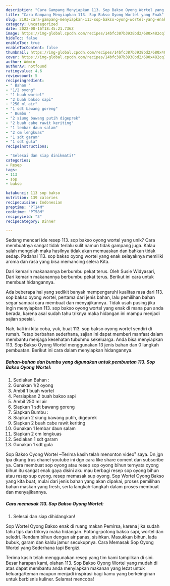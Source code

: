 ```yaml
---
description: "Cara Gampang Menyiapkan 113. Sop Bakso Oyong Wortel yang Enak"
title: "Cara Gampang Menyiapkan 113. Sop Bakso Oyong Wortel yang Enak"
slug: 2193-cara-gampang-menyiapkan-113-sop-bakso-oyong-wortel-yang-enak
category: Uncategorized
date: 2022-08-16T18:45:21.736Z
image: https://img-global.cpcdn.com/recipes/14bfc387b3938bd2/680x482cq70/113-sop-bakso-oyong-wortel-foto-resep-utama.jpg
hideToc: false
enableToc: true
enableTocContent: false
thumbnail: https://img-global.cpcdn.com/recipes/14bfc387b3938bd2/680x482cq70/113-sop-bakso-oyong-wortel-foto-resep-utama.jpg
cover: https://img-global.cpcdn.com/recipes/14bfc387b3938bd2/680x482cq70/113-sop-bakso-oyong-wortel-foto-resep-utama.jpg
author: Admin
authorAv: notfound
ratingvalue: 4.6
reviewcount: 5
recipeingredient:
- " Bahan "
- "1/2 oyong"
- "1 buah wortel"
- "2 buah bakso sapi"
- "250 ml air"
- "1 sdt bawang goreng"
- " Bumbu "
- "2 siung bawang putih digeprek"
- "2 buah cabe rawit keriting"
- "1 lembar daun salam"
- "2 cm lengkuas"
- "1 sdt garam"
- "1 sdt gula"
recipeinstructions:

- "Selesai dan siap dinikmati!"
categories:
- Resep
tags:
- 113
- sop
- bakso

katakunci: 113 sop bakso 
nutrition: 139 calories
recipecuisine: Indonesian
preptime: "PT14M"
cooktime: "PT58M"
recipeyield: "3"
recipecategory: Dinner

---
```





Sedang mencari ide resep 113. sop bakso oyong wortel yang unik? Cara membuatnya sangat tidak terlalu sulit namun tidak gampang juga. Kalau salah mengolah maka hasilnya tidak akan memuaskan dan bahkan tidak sedap. Padahal 113. sop bakso oyong wortel yang enak selayaknya memiliki aroma dan rasa yang bisa memancing selera Kita.





Dari kemarin makanannya berbumbu pekat terus. Oleh Susie Widyasari, Dari kemarin makanannya berbumbu pekat terus. Berikut ini cara untuk membuat hidangannya.

Ada beberapa hal yang sedikit banyak mempengaruhi kualitas rasa dari 113. sop bakso oyong wortel, pertama dari jenis bahan, lalu pemilihan bahan segar sampai cara membuat dan menyajikannya. Tidak usah pusing jika ingin menyiapkan 113. sop bakso oyong wortel yang enak di mana pun anda berada, karena asal sudah tahu triknya maka hidangan ini mampu menjadi sajian spesial.






Nah, kali ini kita coba, yuk, buat 113. sop bakso oyong wortel sendiri di rumah. Tetap berbahan sederhana, sajian ini dapat memberi manfaat dalam membantu menjaga kesehatan tubuhmu sekeluarga. Anda bisa menyiapkan 113. Sop Bakso Oyong Wortel menggunakan 13 jenis bahan dan 0 langkah pembuatan. Berikut ini cara dalam menyiapkan hidangannya.

<!--inarticleads1-->

##### Bahan-bahan dan bumbu yang digunakan untuk pembuatan 113. Sop Bakso Oyong Wortel:

1. Sediakan  Bahan :
1. Gunakan 1/2 oyong
1. Ambil 1 buah wortel
1. Persiapkan 2 buah bakso sapi
1. Ambil 250 ml air
1. Siapkan 1 sdt bawang goreng
1. Siapkan  Bumbu :
1. Siapkan 2 siung bawang putih, digeprek
1. Siapkan 2 buah cabe rawit keriting
1. Gunakan 1 lembar daun salam
1. Siapkan 2 cm lengkuas
1. Sediakan 1 sdt garam
1. Gunakan 1 sdt gula


Sop Bakso Oyong Wortel ~Terima kasih telah menonton video² saya. Dn jgn lpa dkung trus chanel youtube ini dgn cara like share coment dan subscribe ya. Cara membuat sop oyong atau resep sop oyong bihun ternyata oyong bihun itu sangat enak gaya disini aku mau berbagi resep sop oyong bihun atau resep sup oyong. resep memasak sup oyong. Sop Wortel Oyong Bakso yang kita buat, mulai dari jenis bahan yang akan dipakai, proses pemilihan bahan maskan yang fresh, serta langkah-langkah dalam proses membuat dan menyajikannya. 

<!--inarticleads2-->

##### Cara memasak 113. Sop Bakso Oyong Wortel:


1. Selesai dan siap dihidangkan!

Sop Wortel Oyong Bakso enak di ruang makan Pemirsa, karena jika sudah tahu tips dan triknya maka hidangan. Potong-potong bakso sapi, wortel dan seledri. Rendam bihun dengan air panas, sisihkan. Masukkan bihun, lada bubuk, garam dan kaldu jamur secukupnya. Cara Memasak Sop Oyong Wortel yang Sederhana tapi Bergizi. 

Terima kasih telah menggunakan resep yang tim kami tampilkan di sini. Besar harapan kami, olahan 113. Sop Bakso Oyong Wortel yang mudah di atas dapat membantu anda menyiapkan makanan yang lezat untuk keluarga/teman maupun menjadi inspirasi bagi kamu yang berkeinginan untuk berbisnis kuliner. Selamat mencoba!
